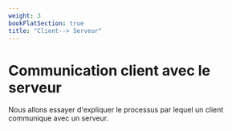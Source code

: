 ```yaml
---
weight: 3
bookFlatSection: true
title: "Client--> Serveur"
---
```


# Communication client avec le serveur

Nous allons essayer d'expliquer le processus par lequel un client communique avec un serveur.